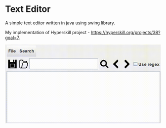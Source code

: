 # Text Editor
A simple text editor written in java using swing library.

My implementation of Hyperskill project - https://hyperskill.org/projects/38?goal=7.

![](demonstration.gif)
